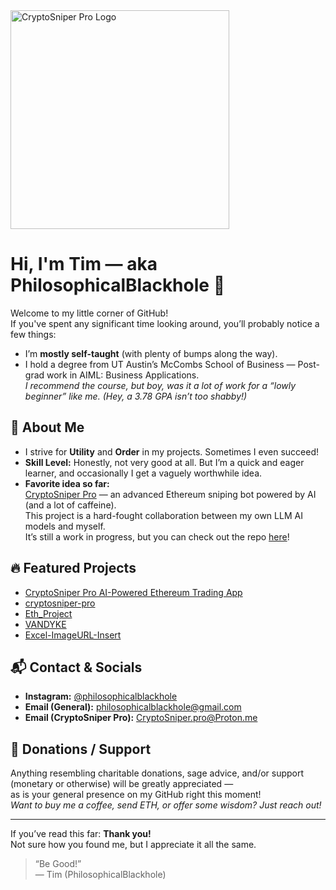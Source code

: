 <img src="https://user-images.githubusercontent.com/PhilosophicalBlackhole/1" alt="CryptoSniper Pro Logo" width="350"/>

# Hi, I'm Tim — aka **PhilosophicalBlackhole** 👋

Welcome to my little corner of GitHub!  
If you've spent any significant time looking around, you’ll probably notice a few things:

- I’m **mostly self-taught** (with plenty of bumps along the way).
- I hold a degree from UT Austin’s McCombs School of Business — Post-grad work in AIML: Business Applications.  
  *I recommend the course, but boy, was it a lot of work for a “lowly beginner” like me. (Hey, a 3.78 GPA isn’t too shabby!)*

## 🧠 About Me

- I strive for **Utility** and **Order** in my projects. Sometimes I even succeed!
- **Skill Level:** Honestly, not very good at all. But I’m a quick and eager learner, and occasionally I get a vaguely worthwhile idea.
- **Favorite idea so far:**  
  [CryptoSniper Pro](https://www.cryptosniper.pro) — an advanced Ethereum sniping bot powered by AI (and a lot of caffeine).  
  This project is a hard-fought collaboration between my own LLM AI models and myself.  
  It’s still a work in progress, but you can check out the repo [here](https://github.com/PhilosophicalBlackhole/Crypto-Sniper-Pro_AI-Powered-Ethereum-Trading-App)!

## 🔥 Featured Projects

- [CryptoSniper Pro AI-Powered Ethereum Trading App](https://github.com/PhilosophicalBlackhole/Crypto-Sniper-Pro_AI-Powered-Ethereum-Trading-App)
- [cryptosniper-pro](https://github.com/PhilosophicalBlackhole/cryptosniper-pro)
- [Eth_Project](https://github.com/PhilosophicalBlackhole/Eth_Project)
- [VANDYKE](https://github.com/PhilosophicalBlackhole/VANDYKE)
- [Excel-ImageURL-Insert](https://github.com/PhilosophicalBlackhole/Excel-ImageURL-Insert)

## 📬 Contact & Socials

- **Instagram:** [@philosophicalblackhole](https://instagram.com/philosophicalblackhole)
- **Email (General):** philosophicalblackhole@gmail.com
- **Email (CryptoSniper Pro):** CryptoSniper.pro@Proton.me

## 💸 Donations / Support

Anything resembling charitable donations, sage advice, and/or support (monetary or otherwise) will be greatly appreciated —  
as is your general presence on my GitHub right this moment!  
*Want to buy me a coffee, send ETH, or offer some wisdom? Just reach out!*

---

If you’ve read this far: **Thank you!**  
Not sure how you found me, but I appreciate it all the same.

> “Be Good!”  
> — Tim (PhilosophicalBlackhole)
